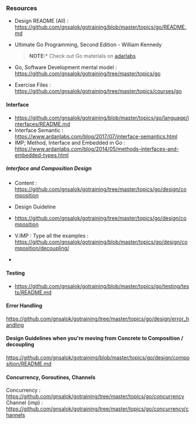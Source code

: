 
### Resources 
- Design README (All) : https://github.com/gnsalok/gotraining/blob/master/topics/go/README.md

- Ultimate Go Programming, Second Edition -  William Kennedy
  > **NOTE:*** Check out Go materials on [adarlabs](https://www.ardanlabs.com/training/individual-on-demand/ultimate-go-bundle/)

- Go, Software Development mental model : https://github.com/gnsalok/gotraining/tree/master/topics/go
- Exercise Files : https://github.com/gnsalok/gotraining/tree/master/topics/courses/go



#### Interface 
- https://github.com/gnsalok/gotraining/blob/master/topics/go/language/interfaces/README.md
- Interface Semantic : https://www.ardanlabs.com/blog/2017/07/interface-semantics.html
- IMP; Method, Interface and Embedded in Go : https://www.ardanlabs.com/blog/2014/05/methods-interfaces-and-embedded-types.html


##### Interface and Composition Design
- Content : https://github.com/gnsalok/gotraining/tree/master/topics/go/design/composition
- Design Guideline 

- https://github.com/gnsalok/gotraining/tree/master/topics/go/design/composition

- V.IMP : Type all the examples : https://github.com/gnsalok/gotraining/blob/master/topics/go/design/composition/decoupling/
- 



#### Testing 

- https://github.com/gnsalok/gotraining/blob/master/topics/go/testing/tests/README.md


#### Error Handling 
https://github.com/gnsalok/gotraining/tree/master/topics/go/design/error_handling

#### Design Guidelines when you're moving from Concrete to Composition / decoupling 
https://github.com/gnsalok/gotraining/blob/master/topics/go/design/composition/README.md

#### Concurrency, Goroutines, Channels

Concurrency : https://github.com/gnsalok/gotraining/tree/master/topics/go/concurrency
Channel (imp) : https://github.com/gnsalok/gotraining/tree/master/topics/go/concurrency/channels

